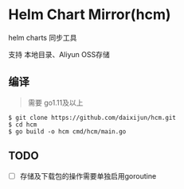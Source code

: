 # Helm Chart Mirror(hcm)

helm charts 同步工具

支持 本地目录、Aliyun OSS存储


## 编译

> 需要 go1.11及以上

```
$ git clone https://github.com/daixijun/hcm.git
$ cd hcm
$ go build -o hcm cmd/hcm/main.go
```

## TODO

* [ ] 存储及下载包的操作需要单独启用goroutine
